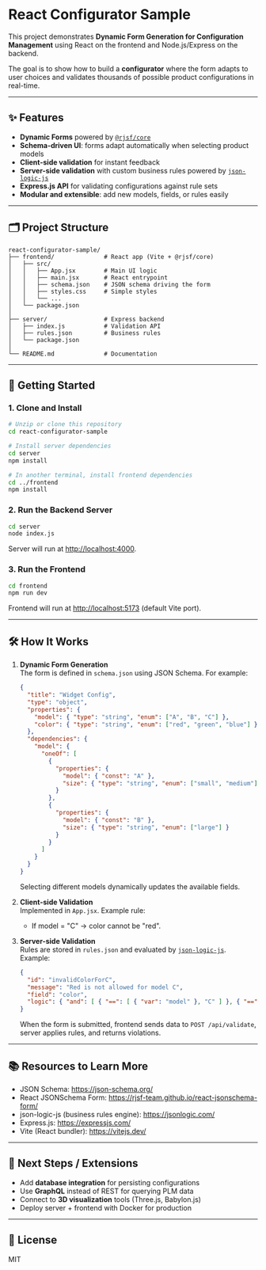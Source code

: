 # React Configurator Sample

This project demonstrates **Dynamic Form Generation for Configuration Management** using React on the frontend and Node.js/Express on the backend.

The goal is to show how to build a **configurator** where the form adapts to user choices and validates thousands of possible product configurations in real-time.

---

## ✨ Features

- **Dynamic Forms** powered by [`@rjsf/core`](https://github.com/rjsf-team/react-jsonschema-form)
- **Schema-driven UI**: forms adapt automatically when selecting product models
- **Client-side validation** for instant feedback
- **Server-side validation** with custom business rules powered by [`json-logic-js`](https://github.com/jwadhams/json-logic-js)
- **Express.js API** for validating configurations against rule sets
- **Modular and extensible**: add new models, fields, or rules easily

---

## 🗂 Project Structure

```
react-configurator-sample/
├── frontend/              # React app (Vite + @rjsf/core)
│   ├── src/
│   │   ├── App.jsx        # Main UI logic
│   │   ├── main.jsx       # React entrypoint
│   │   ├── schema.json    # JSON schema driving the form
│   │   ├── styles.css     # Simple styles
│   │   └── ...
│   └── package.json
│
├── server/                # Express backend
│   ├── index.js           # Validation API
│   ├── rules.json         # Business rules
│   └── package.json
│
└── README.md              # Documentation
```

---

## 🚀 Getting Started

### 1. Clone and Install
```bash
# Unzip or clone this repository
cd react-configurator-sample

# Install server dependencies
cd server
npm install

# In another terminal, install frontend dependencies
cd ../frontend
npm install
```

### 2. Run the Backend Server
```bash
cd server
node index.js
```
Server will run at [http://localhost:4000](http://localhost:4000).

### 3. Run the Frontend
```bash
cd frontend
npm run dev
```
Frontend will run at [http://localhost:5173](http://localhost:5173) (default Vite port).

---

## 🛠 How It Works

1. **Dynamic Form Generation**  
   The form is defined in `schema.json` using JSON Schema. For example:
   ```json
   {
     "title": "Widget Config",
     "type": "object",
     "properties": {
       "model": { "type": "string", "enum": ["A", "B", "C"] },
       "color": { "type": "string", "enum": ["red", "green", "blue"] }
     },
     "dependencies": {
       "model": {
         "oneOf": [
           {
             "properties": {
               "model": { "const": "A" },
               "size": { "type": "string", "enum": ["small", "medium"] }
             }
           },
           {
             "properties": {
               "model": { "const": "B" },
               "size": { "type": "string", "enum": ["large"] }
             }
           }
         ]
       }
     }
   }
   ```

   Selecting different models dynamically updates the available fields.

2. **Client-side Validation**  
   Implemented in `App.jsx`. Example rule:  
   - If model = "C" → color cannot be "red".

3. **Server-side Validation**  
   Rules are stored in `rules.json` and evaluated by [`json-logic-js`](https://github.com/jwadhams/json-logic-js).  
   Example:
   ```json
   {
     "id": "invalidColorForC",
     "message": "Red is not allowed for model C",
     "field": "color",
     "logic": { "and": [ { "==": [ { "var": "model" }, "C" ] }, { "==": [ { "var": "color" }, "red" ] } ] }
   }
   ```

   When the form is submitted, frontend sends data to `POST /api/validate`, server applies rules, and returns violations.

---

## 📚 Resources to Learn More

- JSON Schema: https://json-schema.org/
- React JSONSchema Form: https://rjsf-team.github.io/react-jsonschema-form/
- json-logic-js (business rules engine): https://jsonlogic.com/
- Express.js: https://expressjs.com/
- Vite (React bundler): https://vitejs.dev/

---

## 📌 Next Steps / Extensions

- Add **database integration** for persisting configurations
- Use **GraphQL** instead of REST for querying PLM data
- Connect to **3D visualization** tools (Three.js, Babylon.js)
- Deploy server + frontend with Docker for production

---

## 📝 License

MIT
